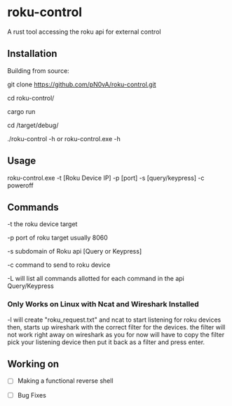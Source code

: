# roku-control
A rust tool accessing the roku api for external control

## Installation
Building from source:

git clone https://github.com/pN0vA/roku-control.git

cd roku-control/

cargo run

cd /target/debug/

./roku-control -h or roku-control.exe -h

## Usage
roku-control.exe -t [Roku Device IP] -p [port] -s [query/keypress] -c poweroff

## Commands
-t the roku device target

-p port of roku target usually 8060

-s subdomain of Roku api [Query or Keypress]

-c command to send to roku device

-L will list all commands allotted for each command in the api Query/Keypress

### Only Works on Linux with Ncat and Wireshark Installed
-l will create "roku_request.txt" and ncat to start listening for roku devices then, starts up wireshark with the correct filter for the devices.
 the filter will not work right away on wireshark as you for now will have to copy the filter pick your listening device then put it back as a filter and press enter.

## Working on
- [ ] Making a functional reverse shell

- [ ] Bug Fixes
